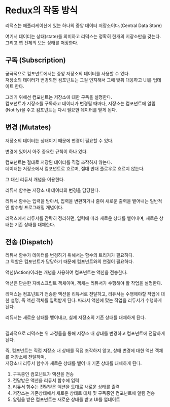# Redux의 작동 방식

리덕스는 애플리케이션에 있는 하나의 중앙 데이터 저장소이다.(Central Data Store)

여기서 데이터는 상태(state)를 의미하고 리덕스는 정확히 한개의 저장소만을 갖는다. 그리고 앱 전체의 모든 상태를 저장한다.

## 구독 (Subscription)

궁극적으로 컴포넌트에서는 중앙 저장소의 데이터를 사용할 수 있다.  
저장소의 데이터가 변경되면 컴포넌트는 그걸 인지해서 그에 맞춰 대응하고 UI를 업데이트 한다.

그러기 위해선 컴포넌트는 저장소에 대한 구독을 설정한다.  
컴포넌트가 저장소를 구독하고 데이터가 변경될 때마다, 저장소는 컴포넌트에 알림(Notify)을 주고 컴포넌트는 다시 필요한 데이터를 받게 된다.

## 변경 (Mutates)

저장소의 데이터는 상태이기 때문에 변경이 필요할 수 있다.

변경에 있어서 아주 중요한 규칙이 하나 있다.

컴포넌트는 절대로 저장된 데이터를 직접 조작하지 않는다.  
데이터는 저장소에서 컴포넌트로 흐르며, 절대 반대 플로우로 흐르지 않는다.

그 대신 리듀서 개념을 이용한다.

리듀서 함수는 저장소 내 데이터의 변경을 담당한다.

리듀서 함수는 입력을 받아서, 입력을 변환하거나 줄여 새로운 출력을 뱉어내는 일반적인 함수형 프로그래밍 개념이다.

리덕스에서 리듀서를 간략히 정리하면, 입력에 따라 새로운 상태를 뱉어내며, 새로운 상태는 기존 상태를 대체한다.

## 전송 (Dispatch)

리듀서 함수가 데이터를 변경하기 위해서는 함수의 트리거가 필요하다.  
그 역할은 컴포넌트가 담당하기 때문에 컴포넌트와의 연결이 필요하다.

액션(Action)이라는 개념을 사용하여 컴포넌트는 액션을 전송한다.

액션은 단순한 자바스크립트 객체이며, 객체는 리듀서가 수행해야 할 작업을 설명한다.

리덕스는 컴포넌트가 전송한 액션을 리듀서로 전달하고, 리듀서는 수행해야할 작업에 대한 설명, 즉 액션 객체를 입력받게 된다. 따라서 액션에 맞는 작업을 리듀서가 수행하게 된다.

리듀서는 새로운 상태를 뱉어내고, 실제 저장소의 기존 상태를 대체하게 된다.

##

결과적으로 리덕스는 위 과정들을 통해 저장소 내 상태를 변경하고 컴포넌트에 전달하게 된다.

즉, 컴포넌트는 직접 저장소 내 상태를 직접 조작하지 않고, 상태 변경에 대한 액션 객체를 저장소에 전달하며,  
저장소내 리듀서 함수가 새로운 상태를 뱉어 내 기존 상태를 대체하게 된다.

1. 구독중인 컴포넌트가 액션을 전송
2. 전달받은 액션을 리듀서 함수에 입력
3. 리듀서 함수는 전달받은 액션을 토대로 새로운 상태를 출력
4. 저장소는 기존상태에서 새로운 상태로 대체 및 구독중인 컴포넌트에 알림 전송
5. 알림을 받은 컴포넌트는 새로운 상태를 받고 UI를 업데이트
